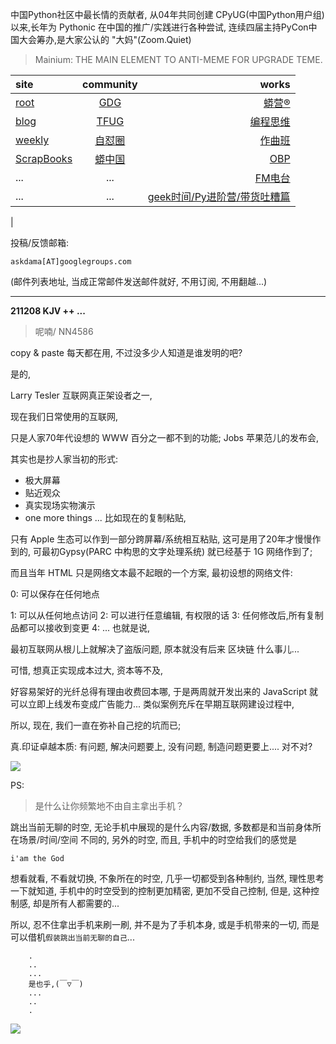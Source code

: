 中国Python社区中最长情的贡献者, 从04年共同创建 CPyUG(中国Python用户组)以来,长年为 Pythonic 在中国的推广/实践进行各种尝试, 连续四届主持PyCon中国大会筹办,是大家公认的 "大妈"(Zoom.Quiet)

> Mainium: THE MAIN ELEMENT TO ANTI-MEME FOR UPGRADE TEME.

| site | community | works |
| :-----| :----: | ----: |
| [root](http://zoomquiet.io/) | [GDG](https://blog.zhgdg.org/) | [蟒营®](https://doc.101.camp/) |
| [blog](https://blog.zoomquiet.io/pages/zoomquiet.html) | [TFUG](http://zh.tfug.world/) | [编程思维](https://py.101.camp/) |
| [weekly](http://weekly.pychina.org/) | [自怼圈](https://du.101.camp/) | [作曲班](https://mu.101.camp/) |
| [ScrapBooks](https://zoomquiet.io/collection.html) | [蟒中国](https://pychina.org/) | [OBP](https://zoomquiet.io/obp/index.html) |
| ... | ... | [FM电台](https://fm.101.camp/) |
| ... | ... | [geek时间/Py进阶营/带货吐糟篇](https://fm.101.camp/2020/geek2py-dama.html) 
 |


投稿/反馈邮箱:

    askdama[AT]googlegroups.com

(邮件列表地址, 
当成正常邮件发送邮件就好, 不用订阅, 不用翻越...)



---------------------------------------------------
**211208 KJV ++ ...**

> 呢喃/ NN4586





copy & paste 每天都在用,
不过没多少人知道是谁发明的吧?

是的, 

Larry Tesler
互联网真正架设者之一,

现在我们日常使用的互联网,

只是人家70年代设想的 WWW 百分之一都不到的功能;
Jobs 苹果范儿的发布会,

其实也是抄人家当初的形式:
+ 极大屏幕
+ 贴近观众
+ 真实现场实物演示
+ one more things
...
比如现在的复制粘贴,

只有 Apple 生态可以作到一部分跨屏幕/系统相互粘贴,
这可是用了20年才慢慢作到的,
可最初Gypsy(PARC 中构思的文字处理系统)
就已经基于 1G 网络作到了;

而且当年 HTML 只是网络文本最不起眼的一个方案,
最初设想的网络文件:

0: 可以保存在任何地点

1: 可以从任何地点访问
2: 可以进行任意编辑, 有权限的话
3: 任何修改后,所有复制品都可以接收到变更
4: ...
也就是说, 

最初互联网从根儿上就解决了盗版问题,
原本就没有后来 区块链 什么事儿...

可惜,
想真正实现成本过大,
资本等不及,

好容易架好的光纤总得有理由收费回本哪,
于是两周就开发出来的 JavaScript 就可以立即上线发布变成广告能力...
类似案例充斥在早期互联网建设过程中,

所以,
现在,
我们一直在弥补自己挖的坑而已;

真.印证卓越本质:
有问题, 解决问题要上,
没有问题, 制造问题更要上....
对不对​?






![](https://ipic.zoomquiet.top/2021-12-07-zq42-today-card-2112.008.png)




PS:
> 是什么让你频繁地不由自主拿出手机？

跳出当前无聊的时空,
无论手机中展现的是什么内容/数据,
多数都是和当前身体所在场景/时间/空间 不同的,
另外的时空,
而且, 手机中的时空给我们的感觉是

    i'am the God

想看就看, 不看就切换,
不象所在的时空, 几乎一切都受到各种制约,
当然,
理性思考一下就知道,
手机中的时空受到的控制更加精密, 更加不受自己控制,
但是, 这种控制感,
却是所有人都需要的...

所以, 
忍不住拿出手机来刷一刷,
并不是为了手机本身, 或是手机带来的一切,
而是可以借机`假装跳出当前无聊的自己`...



```
    .
    ..
    ...
    是也乎,(￣▽￣)
    ...
    ..
    .
```


![](http://ydlj.zoomquiet.top/ipic/2021-07-10-210701DU21-zip.jpg)

